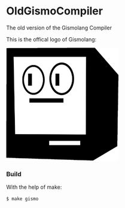 # OldGismoCompiler
The old version of the Gismolang Compiler

This is the offical logo of Gismolang:

<img src="logo.jpg" width="300" height="300">

### Build

With the help of make:
```bash
$ make gismo
```